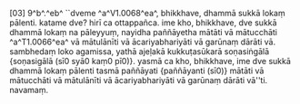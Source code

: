 [03] 9^b^.^eb^ ``dveme ^a^V1.0068^ea^, bhikkhave, dhammā sukkā lokaṃ pālenti.  katame dve? hirī ca ottappañca. ime kho, bhikkhave, dve sukkā  dhammā lokaṃ na pāleyyuṃ, nayidha paññāyetha mātāti vā mātucchāti ^a^T1.0066^ea^  vā mātulānīti vā ācariyabhariyāti vā garūnaṃ dārāti vā.  sambhedaṃ loko agamissa, yathā ajeḷakā kukkuṭasūkarā soṇasiṅgālā  {soṇasigālā (sī0 syā0 kaṃ0 pī0)}.  yasmā ca kho, bhikkhave, ime dve sukkā dhammā lokaṃ pālenti  tasmā paññāyati {paññāyanti (sī0)} mātāti vā mātucchāti vā mātulānīti vā  ācariyabhariyāti vā garūnaṃ dārāti vā''ti. navamaṃ.